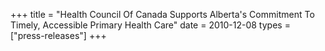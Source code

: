 +++
title = "Health Council Of Canada Supports Alberta's Commitment To Timely, Accessible Primary Health Care"
date = 2010-12-08
types = ["press-releases"]
+++
